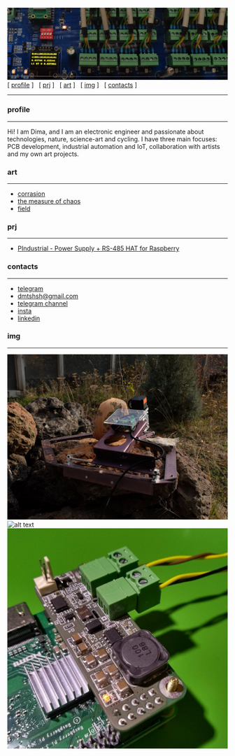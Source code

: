 
![alt text](bact.jpg "bacteria")
[ [profile](#profile)  ] &nbsp; [ [prj](#prj) ] &nbsp; [ [art](#art) ] &nbsp; [ [img](#img) ] &nbsp;  [ [contacts](#contacts) ] 

----



### profile
----
  Hi! I am Dima, and I am an electronic engineer and passionate about technologies, nature, science-art and cycling. 
I have three main focuses: PCB development, industrial automation and IoT, collaboration with artists and my own art projects. 

###  art
----
* [corrasion] 
* [the measure of chaos]
* [field] 

###  prj
----
* [PIndustrial - Power Supply + RS-485 HAT for Raspberry] 



### contacts
----
* [telegram] 
* dmtshsh@gmail.com
* [telegram channel] 
* [insta]
* [linkedin]
  




### img
----

![alt text](stone1.jpg "Corrasion")
![alt text](chaos.jpg "The measure of chaos")
![alt text](PIndustrial.jpeg "PIndustrial")




[insta]: https://www.instagram.com/dm_shsh
[telegram channel]: https://t.me/all_these_things 
[corrasion]: https://www.cyland.org/made-in-cyland-catalogue/corrasion
[the measure of chaos]: https://www.cyland.org/made-in-cyland-catalogue/the-measure-of-chaos
[field]: https://www.cyland.org/made-in-cyland-catalogue/field-
[linkedin]: https://www.linkedin.com/in/dm-sh
[telegram]: https://t.me/dmitriy_shi
[PIndustrial - Power Supply + RS-485 HAT for Raspberry]: https://www.hackster.io/dm_sh/pindustrial-power-supply-rs-485-hat-for-raspberry-3950f0



